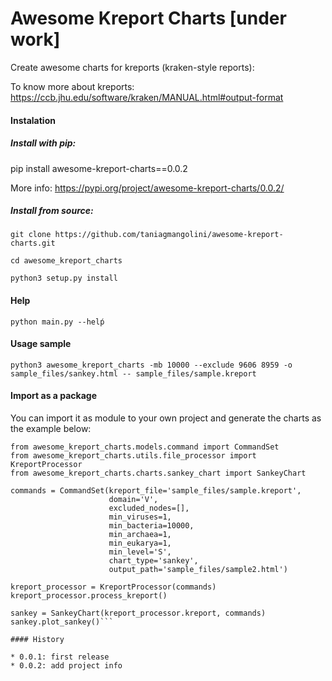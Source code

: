# Awesome Kreport Charts [under work]

Create awesome charts for kreports (kraken-style reports):

To know more about kreports: https://ccb.jhu.edu/software/kraken/MANUAL.html#output-format


#### Instalation

##### Install with pip:

pip install awesome-kreport-charts==0.0.2

More info: https://pypi.org/project/awesome-kreport-charts/0.0.2/

##### Install from source:

```git clone https://github.com/taniagmangolini/awesome-kreport-charts.git```

```cd awesome_kreport_charts```

```python3 setup.py install```


#### Help

```python main.py --helṕ```


#### Usage sample

```python3 awesome_kreport_charts -mb 10000 --exclude 9606 8959 -o sample_files/sankey.html -- sample_files/sample.kreport```

#### Import as a package

You can import it as module to your own project and generate the charts as the example below:

```
from awesome_kreport_charts.models.command import CommandSet
from awesome_kreport_charts.utils.file_processor import KreportProcessor
from awesome_kreport_charts.charts.sankey_chart import SankeyChart

commands = CommandSet(kreport_file='sample_files/sample.kreport',
                      domain='V',
                      excluded_nodes=[],
                      min_viruses=1,
                      min_bacteria=10000,
                      min_archaea=1,
                      min_eukarya=1,
                      min_level='S',
                      chart_type='sankey',
                      output_path='sample_files/sample2.html')

kreport_processor = KreportProcessor(commands)
kreport_processor.process_kreport()

sankey = SankeyChart(kreport_processor.kreport, commands)
sankey.plot_sankey()```

#### History

* 0.0.1: first release
* 0.0.2: add project info

